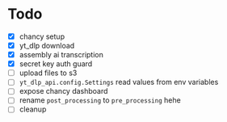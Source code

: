 # Todo

- [x] chancy setup
- [x] yt_dlp download
- [x] assembly ai transcription
- [x] secret key auth guard
- [ ] upload files to s3
- [ ] `yt_dlp_api.config.Settings` read values from env variables
- [ ] expose chancy dashboard
- [ ] rename `post_processing` to `pre_processing` hehe
- [ ] cleanup
